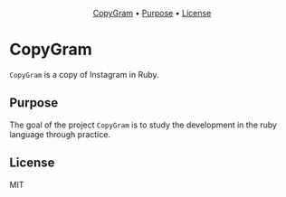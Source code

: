 <p align="center">
    <a href="#instacopy">CopyGram</a> • 
    <a href="#purpose">Purpose</a> • 
    <a href="#icense">License</a>
</p>

# CopyGram

`CopyGram` is a copy of Instagram in Ruby.

## Purpose

The goal of the project `CopyGram` is to study the development in the ruby language through practice.

## License

MIT
